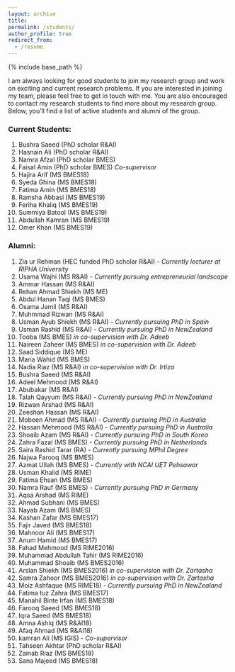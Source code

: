 ```yaml
---
layout: archive  
title:   
permalink: /students/  
author_profile: true  
redirect_from:  
  - /resume
---
```

{% include base_path %}

I am always looking for good students to join my research group and work on exciting and current research problems. If you are interested in joining my team, please feel free to get in touch with me. You are also encouraged to contact my research students to find more about my research group. Below, you’ll find a list of active students and alumni of the group.

### Current Students:

1. Bushra Saeed (PhD scholar R&AI)
2. Hasnain Ali (PhD scholar R&AI)
3. Namra Afzal (PhD scholar BMES)
4. Faisal Amin (PhD scholar BMES)  *Co-supervisor*
5. Hajira Arif (MS BMES18)
6. Syeda Ghina (MS BMES18)
7. Fatima Amin (MS BMES18)
8. Ramsha Abbasi (MS BMES19)
9. Feriha Khaliq (MS BMES19)
10. Summiya Batool (MS BMES19)
11. Abdullah Kamran (MS BMES19)
12. Omer Khan (MS BMES19)

### Alumni:

1. Zia ur Rehman (HEC funded PhD scholar R&AI) - *Currently lecturer at RIPHA University*
2. Usama Wajhi (MS R&AI) - *Currently pursuing entrepreneurial landscape*
3. Ammar Hassan (MS R&AI)
4. Rehan Ahmad Shiekh (MS ME)
5. Abdul Hanan Taqi (MS BMES)
6. Osama Jamil (MS R&AI)
7. Muhmmad Rizwan (MS R&AI)
8. Usman Ayub Shiekh (MS R&AI) - *Currently pursuing PhD in Spain*
9. Usman Rashid (MS R&AI) - *Currently pursuing PhD in NewZealand*
10. Tooba (MS BMES) *in co-supervision with Dr. Adeeb*
11. Naireen Zaheer (MS BMES) *in co-supervision with Dr. Adeeb*
12. Saad Siddique (MS ME)
13. Maria Wahid (MS BMES)
14. Nadia Riaz (MS R&AI) *in co-supervision with Dr. Irtiza*
15. Bushra Saeed (MS R&AI)
16. Adeel Mehmood (MS R&AI)
17. Abubakar (MS R&AI)
18. Talah Qayyum (MS R&AI) - *Currently pursuing PhD in NewZealand*
19. Rizwan Arshad (MS R&AI)
20. Zeeshan Hassan (MS R&AI)
21. Mobeen Ahmad (MS R&AI) - *Currently pursuing PhD in Australia*
22. Hassan Mehmood (MS R&AI) - *Currently pursuing PhD in Australia*
23. Shoaib Azam (MS R&AI) - *Currently pursuing PhD in South Korea*
24. Zahra Fazal (MS BMES) - *Currently pursuing PhD in Netherlands*
25. Saira Rashid Tarar (RA) - *Currently pursuing MPhil Degree*
26. Najwa Farooq (MS BMES)
27. Azmat Ullah (MS BMES) - *Currently  with NCAI UET Pehsawar*
28. Usman Khalid (MS RIME)
29. Fatima Ehsan (MS BMES)
30. Namra Rauf (MS BMES) - *Currently pursuing PhD in Germany*
31. Aqsa Arshad (MS RIME)
32. Ahmad Subhani (MS BMES)
33. Nayab Azam (MS BMES)
34. Kashan Zafar (MS BMES17)
35. Fajir Javed (MS BMES18)
36. Mahnoor Ali (MS BMES17)
37. Anum Hamid (MS BMES17)
38. Fahad Mehmood (MS RIME2016)
39. Muhammad Abdullah Tahir (MS RIME2016)
40. Muhammad Shoaib (MS BMES2016)
41. Arslan Shiekh (MS BMES2016) *in co-supervision with Dr. Zartasha*
42. Samra Zahoor (MS BMES2016) *in co-supervision with Dr. Zartasha*
43. Moiz Ashfaque (MS RIME18) - *Currently pursuing PhD in NewZealand*
44. Fatima tuz Zahra (MS BMES17)
45. Manahil Binte Irfan (MS BMES18)
46. Farooq Saeed (MS BMES18)
47. Iqra Saeed (MS BMES18)
48. Amna Ashiq (MS R&AI18)
49. Afaq Ahmad (MS R&AI18)
50. kamran Ali (MS IGIS) - *Co-supervisor*
51. Tahseen Akhtar (PhD scholar R&AI)
52. Zainab Riaz (MS BMES18)
53. Sana Majeed (MS BMES18)
